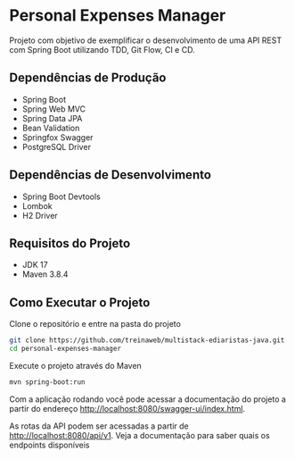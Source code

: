 # Personal Expenses Manager

Projeto com objetivo de exemplificar o desenvolvimento de uma API REST com Spring Boot utilizando TDD, Git Flow, CI e CD.

## Dependências de Produção

- Spring Boot
- Spring Web MVC
- Spring Data JPA
- Bean Validation
- Springfox Swagger
- PostgreSQL Driver

## Dependências de Desenvolvimento

- Spring Boot Devtools
- Lombok
- H2 Driver

## Requisitos do Projeto

- JDK 17
- Maven 3.8.4

## Como Executar o Projeto

Clone o repositório e entre na pasta do projeto

```sh
git clone https://github.com/treinaweb/multistack-ediaristas-java.git
cd personal-expenses-manager
```

Execute o projeto através do Maven

```sh
mvn spring-boot:run
```

Com a aplicação rodando você pode acessar a documentação do projeto a partir do endereço [http://localhost:8080/swagger-ui/index.html](http://localhost:8080/swagger-ui/index.html).

As rotas da API podem ser acessadas a partir de [http://localhost:8080/api/v1](http://localhost:8080/api/v1). Veja a documentação para saber quais os endpoints disponíveis